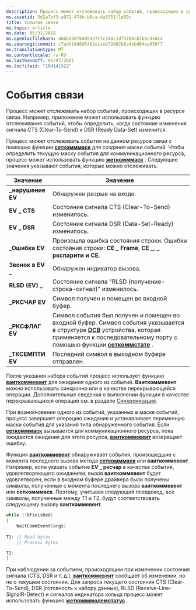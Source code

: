 ```yaml
---
description: Процесс может отслеживать набор событий, происходящих в ресурсе связи. Например, приложение может использовать функцию отслеживания событий, чтобы определить, когда состояние изменения сигнала CTS (Clear-To-Send) и DSR (Ready Data-Set) изменится.
ms.assetid: 5d2a7bf3-a972-474b-b8ca-da3351f1e59c
title: События связи
ms.topic: article
ms.date: 05/31/2018
ms.openlocfilehash: 466bd5076405427c7c348c1df3706cb7b5c3edc4
ms.sourcegitcommit: c7add10d695482e1ceb72d62b8a4ebd84ea050f7
ms.translationtype: MT
ms.contentlocale: ru-RU
ms.lasthandoff: 01/07/2021
ms.locfileid: "104141522"
---
```

# <a name="communications-events"></a>События связи

Процесс может отслеживать набор событий, происходящих в ресурсе связи. Например, приложение может использовать функцию отслеживания событий, чтобы определить, когда состояние изменения сигнала CTS (Clear-To-Send) и DSR (Ready Data-Set) изменится.

Процесс может отслеживать события на данном ресурсе связи с помощью функции [**сеткомммаск**](/windows/desktop/api/Winbase/nf-winbase-setcommmask) для создания маски событий. Чтобы определить текущую маску события для коммуникационного ресурса, процесс может использовать функцию [**жеткомммаск**](/windows/desktop/api/Winbase/nf-winbase-getcommmask) . Следующие значения указывают события, которые можно отслеживать.



| Значение           | Значение                                                                                                                                                                                                                                           |
|-----------------|---------------------------------------------------------------------------------------------------------------------------------------------------------------------------------------------------------------------------------------------------|
| **\_нарушение EV**   | Обнаружен разрыв на входе.                                                                                                                                                                                                                    |
| **EV \_ CTS**     | Состояние сигнала CTS (Clear-To-Send) изменилось.                                                                                                                                                                                                     |
| **EV \_ DSR**     | Состояние сигнала DSR (Data-Set-Ready) изменилось.                                                                                                                                                                                                    |
| **\_Ошибка EV**     | Произошла ошибка состояния строки. Ошибки состояния строки: **CE \_ Frame**, **CE \_**, **\_ ркспарити и CE**.                                                                                                                                        |
| **Звонок в EV \_**    | Обнаружен индикатор вызова.                                                                                                                                                                                                                    |
| **RLSD (EV) \_**    | Состояние сигнала "RLSD (получение-строка-сигнал)" изменилось.                                                                                                                                                                                       |
| **\_РКСЧАР EV**  | Символ получен и помещен во входной буфер.                                                                                                                                                                                          |
| **\_РКСФЛАГ EV**  | Символ события был получен и помещен во входной буфер. Символ события указывается в структуре [**DCB**](/windows/desktop/api/Winbase/ns-winbase-dcb) устройства, которая применяется к последовательному порту с помощью функции [**сеткоммстате**](/windows/desktop/api/Winbase/nf-winbase-setcommstate) . |
| **\_ТКСЕМПТИ EV** | Последний символ в выходном буфере отправлен.                                                                                                                                                                                                 |



 

После указания набора событий процесс использует функцию [**ваиткоммевент**](/windows/desktop/api/Winbase/nf-winbase-waitcommevent) для ожидания одного из событий. **Ваиткоммевент** можно использовать синхронно или в качестве перекрывающейся операции. Дополнительные сведения о выполнении функции в качестве перекрывающихся операций см. в разделе [Синхронизация](/windows/desktop/Sync/synchronization).

При возникновении одного из событий, указанных в маске событий, процесс завершает операцию ожидания и устанавливает переменную маски события для указания типа обнаруженного события. Если [**сеткомммаск**](/windows/desktop/api/Winbase/nf-winbase-setcommmask) вызывается для коммуникационного ресурса, пока ожидается ожидание для этого ресурса, [**ваиткоммевент**](/windows/desktop/api/Winbase/nf-winbase-waitcommevent) возвращает ошибку.

Функция [**ваиткоммевент**](/windows/desktop/api/Winbase/nf-winbase-waitcommevent) обнаруживает события, произошедшие с момента последнего вызова метода [**сеткомммаск**](/windows/desktop/api/Winbase/nf-winbase-setcommmask) или **ваиткоммевент**. Например, если указать событие **EV \_ рксчар** в качестве события, удовлетворяющего ожиданиям, вызов **ваиткоммевент** будет удовлетворен, если в входном буфере драйвера были получены символы, полученные с момента последнего вызова **ваиткоммевент** или **сеткомммаск**. Поэтому, учитывая следующий псевдокод, все символы, полученные между T1 и T2, будут соответствовать следующему вызову **ваиткоммевент**.


```C++
while (!bFinished) 
{ 
    WaitCommEvent(args)
 
T1: // Read bytes 
    // Process bytes 

T2: 
}
```



При наблюдении за событием, происходящим при изменении состояния сигнала (CTS, DSR и т. д.), [**ваиткоммевент**](/windows/desktop/api/Winbase/nf-winbase-waitcommevent) сообщает об изменении, но не о текущем состоянии. Для запроса текущего состояния CTS (Clear-To-Send), DSR (готовность к набору данных), RLSD (Receive-Line-SignalR-Detect) и сигналов индикатора кольца процесс может использовать функцию [**жеткомммодемстатус**](/windows/desktop/api/Winbase/nf-winbase-getcommmodemstatus) .

 

 
